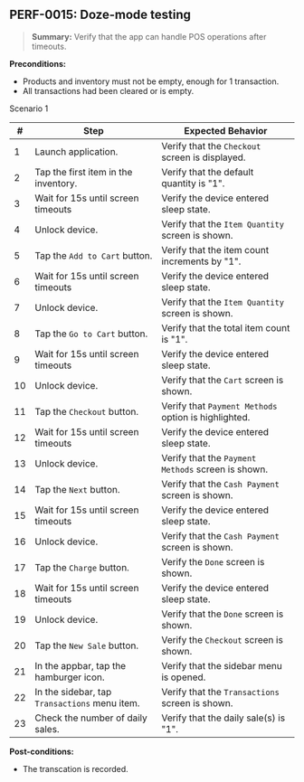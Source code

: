 ## **PERF-0015:** Doze-mode testing  

> **Summary:** Verify that the app can handle POS operations after timeouts.  <br>

**Preconditions:** 
 - Products and inventory must not be empty, enough for 1 transaction.  
 - All transactions had been cleared or is empty.

Scenario 1 

 | \# | Step | Expected Behavior | 
 |----|------|-------------------| 
 |  1 | Launch application.                    | Verify that the `Checkout` screen is displayed. | 
 |  2 | Tap the first item in the inventory.   | Verify that the default quantity is "1". | 
 |  3 | Wait for 15s until screen timeouts     | Verify the device entered sleep state. | 
 |  4 | Unlock device.                         | Verify that the `Item Quantity` screen is shown. | 
 |  5 | Tap the `Add to Cart` button.          | Verify that the item count increments by "1". | 
 |  6 | Wait for 15s until screen timeouts     | Verify the device entered sleep state. | 
 |  7 | Unlock device.                         | Verify that the `Item Quantity` screen is shown. | 
 |  8 | Tap the `Go to Cart` button.           | Verify that the total item count is "1". | 
 |  9 | Wait for 15s until screen timeouts     | Verify the device entered sleep state. | 
 | 10 | Unlock device.                         | Verify that the `Cart` screen is shown. | 
 | 11 | Tap the `Checkout` button.             | Verify that `Payment Methods` option is highlighted.  | 
 | 12 | Wait for 15s until screen timeouts     | Verify the device entered sleep state. | 
 | 13 | Unlock device.                         | Verify that the `Payment Methods` screen is shown. | 
 | 14 | Tap the `Next` button.                 | Verify that the `Cash Payment` screen is shown. | 
 | 15 | Wait for 15s until screen timeouts     | Verify the device entered sleep state. | 
 | 16 | Unlock device.                         | Verify that the `Cash Payment` screen is shown. | 
 | 17 | Tap the `Charge` button.               | Verify the `Done` screen is shown. | 
 | 18 | Wait for 15s until screen timeouts     | Verify the device entered sleep state. | 
 | 19 | Unlock device.                         | Verify that the `Done` screen is shown. | 
 | 20 | Tap the `New Sale` button.             | Verify the `Checkout` screen  is shown. |  
 | 21 | In the appbar, tap the hamburger icon. | Verify that the sidebar menu is opened. |   
 | 22 | In the sidebar, tap `Transactions` menu item. | Verify that the `Transactions` screen is shown. |   
 | 23 | Check the number of daily sales. | Verify that the daily sale(s) is "1". |   

**Post-conditions:**  

 - The transcation is recorded.
